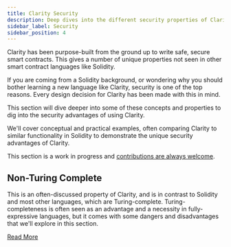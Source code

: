 ```yaml
---
title: Clarity Security
description: Deep dives into the different security properties of Clarity
sidebar_label: Security
sidebar_position: 4
---
```


Clarity has been purpose-built from the ground up to write safe, secure smart contracts. This gives a number of unique properties not seen in other smart contract languages like Solidity.

If you are coming from a Solidity background, or wondering why you should bother learning a new language like Clarity, security is one of the top reasons. Every design decision for Clarity has been made with this in mind.

This section will dive deeper into some of these concepts and properties to dig into the security advantages of using Clarity.

We'll cover conceptual and practical examples, often comparing Clarity to similar functionality in Solidity to demonstrate the unique security advantages of Clarity.

This section is a work in progress and [contributions are always welcome](../../contribute/).

## Non-Turing Complete

This is an often-discussed property of Clarity, and is in contrast to Solidity and most other languages, which are Turing-complete. Turing-completeness is often seen as an advantage and a necessity in fully-expressive languages, but it comes with some dangers and disadvantages that we'll explore in this section.

[Read More](./non-turing-complete.md)
